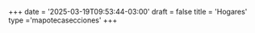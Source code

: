 +++
date = '2025-03-19T09:53:44-03:00'
draft = false
title = 'Hogares'
type ='mapotecasecciones'
+++
